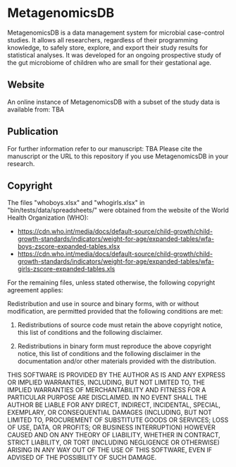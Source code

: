 # MetagenomicsDB
MetagenomicsDB is a data management system for microbial case-control studies. It allows all researchers, regardless of their programming knowledge,
to safely store, explore, and export their study results for statistical analyses. It was developed for an ongoing prospective study of the gut microbiome of
children who are small for their gestational age.

## Website
An online instance of MetagenomicsDB with a subset of the study data is available from: TBA

## Publication
For further information refer to our manuscript: TBA
Please cite the manuscript or the URL to this repository if you use MetagenomicsDB in your research.

## Copyright
The files "whoboys.xlsx" and "whogirls.xlsx" in "bin/tests/data/spreadsheets/" were obtained from the website of the
World Health Organization (WHO):
* https://cdn.who.int/media/docs/default-source/child-growth/child-growth-standards/indicators/weight-for-age/expanded-tables/wfa-boys-zscore-expanded-tables.xlsx
* https://cdn.who.int/media/docs/default-source/child-growth/child-growth-standards/indicators/weight-for-age/expanded-tables/wfa-girls-zscore-expanded-tables.xls

For the remaining files, unless stated otherwise, the following copyright agreement applies: 

Redistribution and use in source and binary forms, with or without modification,
are permitted provided that the following conditions are met:

1. Redistributions of source code must retain the above copyright
 notice, this list of conditions and the following disclaimer.

2. Redistributions in binary form must reproduce the above copyright
 notice, this list of conditions and the following disclaimer in the
 documentation and/or other materials provided with the distribution.

THIS SOFTWARE IS PROVIDED BY THE AUTHOR AS IS AND ANY EXPRESS OR IMPLIED WARRANTIES,
INCLUDING, BUT NOT LIMITED TO, THE IMPLIED WARRANTIES OF MERCHANTABILITY AND FITNESS
FOR A PARTICULAR PURPOSE ARE DISCLAIMED. IN NO EVENT SHALL THE AUTHOR BE LIABLE FOR
ANY DIRECT, INDIRECT, INCIDENTAL, SPECIAL, EXEMPLARY, OR CONSEQUENTIAL DAMAGES
(INCLUDING, BUT NOT LIMITED TO,  PROCUREMENT  OF  SUBSTITUTE GOODS  OR  SERVICES;
LOSS  OF USE, DATA, OR PROFITS; OR BUSINESS INTERRUPTION) HOWEVER CAUSED AND ON ANY
THEORY OF LIABILITY, WHETHER IN CONTRACT, STRICT LIABILITY, OR TORT (INCLUDING NEGLIGENCE
OR OTHERWISE) ARISING IN ANY WAY OUT OF THE USE OF THIS SOFTWARE, EVEN IF ADVISED OF THE
POSSIBILITY OF SUCH DAMAGE. 
